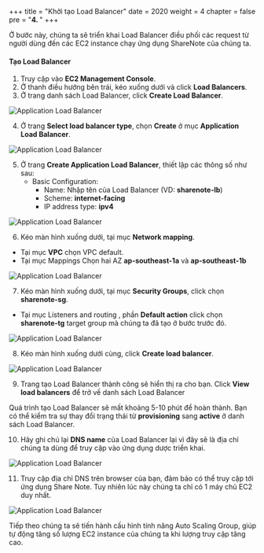 +++
title = "Khởi tạo Load Balancer"
date = 2020
weight = 4
chapter = false
pre = "<b>4. </b>"
+++

Ở bước này, chúng ta sẽ triển khai Load Balancer điều phối các request từ người dùng đến các EC2 instance chạy ứng dụng ShareNote của chúng ta.


#### Tạo Load Balancer

1. Truy cập vào **EC2 Management Console**.
2. Ở thanh điều hướng bên trái, kéo xuống dưới và click **Load Balancers**.
3. Ở trang danh sách Load Balancer, click **Create Load Balancer**.

![Application Load Balancer](/images/asg/026.png?width=90pc)

4. Ở trang **Select load balancer type**, chọn **Create** ở mục **Application Load Balancer**.


![Application Load Balancer](/images/asg/027.png?width=90pc)

5. Ở trang **Create Application Load Balancer**, thiết lập các thông số như sau:
    - Basic Configuration:
      - Name: Nhập tên của Load Balancer (VD: **sharenote-lb**)
      - Scheme: **internet-facing**
      - IP address type: **ipv4**

![Application Load Balancer](/images/asg/028.png?width=90pc)

6. Kéo màn hình xuống dưới, tại mục **Network mapping**.
  + Tại mục **VPC** chọn VPC default.
  + Tại mục Mappings Chọn hai AZ **ap-southeast-1a** và **ap-southeast-1b**


![Application Load Balancer](/images/asg/029.png?width=90pc)

7. Kéo màn hình xuống dưới, tại mục **Security Groups**, click chọn **sharenote-sg**.
  + Tại mục Listeners and routing , phần **Default action** click chọn **sharenote-tg** target group mà chúng ta đã tạo ở bước trước đó.


![Application Load Balancer](/images/asg/030.png?width=90pc)

8. Kéo màn hình xuống dưới cùng, click **Create load balancer**.


![Application Load Balancer](/images/asg/031.png?width=90pc)

9. Trang tạo Load Balancer thành công sẽ hiển thị ra cho bạn. Click **View load balancers** để trở về danh sách Load Balancer

Quá trình tạo Load Balancer sẽ mất khoảng 5-10 phút để hoàn thành. Bạn có thể kiểm tra sự thay đổi trạng thái từ **provisioning** sang **active** ở danh sách Load Balancer.

10. Hãy ghi chú lại **DNS name** của Load Balancer lại vì đây sẽ là địa chỉ chúng ta dùng để truy cập vào ứng dụng dược triển khai.

![Application Load Balancer](/images/asg/032.png?width=90pc)

11. Truy cập địa chỉ DNS trên browser của bạn, đảm bảo có thể truy cập tới ứng dụng Share Note.
Tuy nhiên lúc này chúng ta chỉ có 1 máy chủ EC2 duy nhất.

![Application Load Balancer](/images/asg/033.png?width=90pc)

Tiếp theo chúng ta sẽ tiến hành cấu hình tính năng Auto Scaling Group, giúp tự động tăng số lượng EC2 instance của chúng ta khi lượng truy cập tăng cao.
